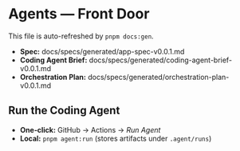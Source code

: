# Agents — Front Door

This file is auto-refreshed by `pnpm docs:gen`.

- **Spec:** docs/specs/generated/app-spec-v0.0.1.md
- **Coding Agent Brief:** docs/specs/generated/coding-agent-brief-v0.0.1.md
- **Orchestration Plan:** docs/specs/generated/orchestration-plan-v0.0.1.md

## Run the Coding Agent

- **One‑click:** GitHub → Actions → *Run Agent*
- **Local:** `pnpm agent:run` (stores artifacts under `.agent/runs`)
